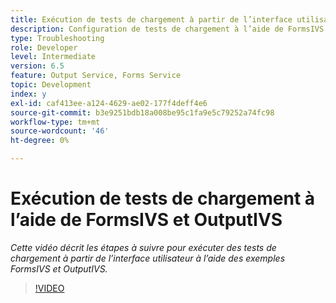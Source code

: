 ```yaml
---
title: Exécution de tests de chargement à partir de l’interface utilisateur à l’aide d’exemples OOTB FormsIVS et OutputIVS
description: Configuration de tests de chargement à l’aide de FormsIVS et OutputIVS
type: Troubleshooting
role: Developer
level: Intermediate
version: 6.5
feature: Output Service, Forms Service
topic: Development
index: y
exl-id: caf413ee-a124-4629-ae02-177f4deff4e6
source-git-commit: b3e9251bdb18a008be95c1fa9e5c79252a74fc98
workflow-type: tm+mt
source-wordcount: '46'
ht-degree: 0%

---
```


# Exécution de tests de chargement à l’aide de FormsIVS et OutputIVS

*Cette vidéo décrit les étapes à suivre pour exécuter des tests de chargement à partir de l’interface utilisateur à l’aide des exemples FormsIVS et OutputIVS.*

>[!VIDEO](https://video.tv.adobe.com/v/335507?quality=12&learn=on)
